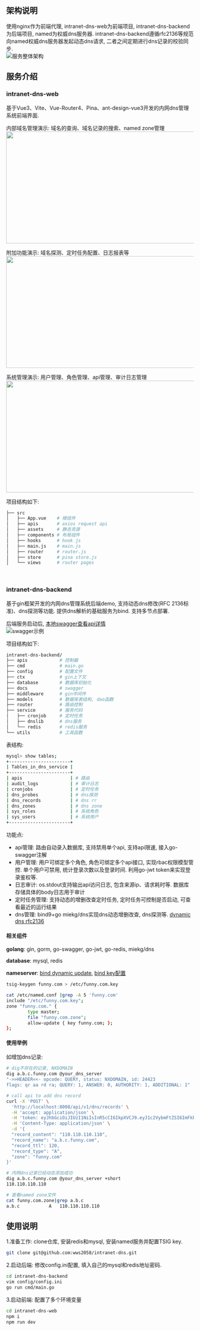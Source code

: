 ## 架构说明
使用nginx作为前端代理, intranet-dns-web为前端项目, intranet-dns-backend为后端项目, named为权威dns服务器. intranet-dns-backend遵循rfc2136等规范向named权威dns服务器发起动态dns请求, 二者之间定期进行dns记录的校验同步. <br>
![服务整体架构](./introduce-assets/framework.png)



## 服务介绍

### intranet-dns-web
基于Vue3、Vite、Vue-Router4、Pina、ant-design-vue3开发的内网dns管理系统前端界面.

内部域名管理演示: 域名的查询、域名记录的搜索、named zone管理 <br>
<img src="./introduce-assets/common-dns.gif" width="650px" height="300px">

附加功能演示: 域名探测、定时任务配置、日志报表等 <br>
<img src="./introduce-assets/extra-function.gif" width="650px" height="300px">

系统管理演示: 用户管理、角色管理、api管理、审计日志管理 <br>
<img src="./introduce-assets/system-manager.gif" width="650px" height="300px">


项目结构如下:
```bash
├── src
│   ├── App.vue    # 根组件
│   ├── apis       # axios request api
│   ├── assets     # 静态资源
│   ├── components # 布局组件
│   ├── hooks      # hook js
│   ├── main.js    # main.js
│   ├── router     # router.js
│   ├── store      # pina store.js
│   └── views      # router pages
```

<br>

### intranet-dns-backend
基于gin框架开发的内网dns管理系统后端demo, 支持动态dns修改(RFC 2136标准)、dns探测等功能. 提供dns解析的基础服务为bind. 支持多节点部署.

后端服务启动后, [本地swagger查看api详情](http://localhost:16789/swagger/index.html)
<br><img src="./intranet-dns-backend/docs/swagger.png" alt="swagger示例">

项目结构如下:
```bash
intranet-dns-backend/
├── apis            # 控制器
├── cmd             # main.go
├── config          # 配置文件
├── ctx             # gin上下文
├── database        # 数据库初始化
├── docs            # swagger
├── middleware      # gin中间件
├── models          # 数据库表结构, dao函数
├── router          # 路由控制
├── service         # 服务代码
│   ├── cronjob     # 定时任务
│   ├── dnslib      # dns服务
│   └── redis       # redis服务    
└── utils           # 工具函数
```

表结构:
```bash
mysql> show tables;
+-----------------------+
| Tables_in_dns_service |
+-----------------------+
| apis                  | # 路由
| audit_logs            | # 审计日志
| cronjobs              | # 定时任务
| dns_probes            | # dns探测
| dns_records           | # dns rr
| dns_zones             | # dns zone
| sys_roles             | # 系统角色
| sys_users             | # 系统用户
+-----------------------+
```

功能点:
- api管理: 路由自动录入数据库, 支持禁用单个api, 支持api限速, 接入go-swagger注解
- 用户管理: 用户可绑定多个角色, 角色可绑定多个api接口, 实现rbac权限模型管控. 单个用户可禁用, 统计登录次数以及登录时间. 利用go-jwt token来实现登录鉴权等.
- 日志审计: os.stdout支持输出api访问日志, 包含来源ip、请求耗时等. 数据库存储具体的body日志用于审计 
- 定时任务管理: 支持动态的增删改查定时任务, 定时任务可控制是否启动, 可查看最近的运行结果
- dns管理: bind9+go miekg/dns实现dns动态增删改查, dns探测等. [dynamic dns rfc2136](https://datatracker.ietf.org/doc/html/rfc2136)

#### 相关组件
**golang**: gin, gorm, go-swagger, go-jwt, go-redis, miekg/dns

**database**: mysql, redis

**nameserver**: [bind dynamic update](https://bind9.readthedocs.io/en/v9.16.18/advanced.html), [bind key配置](https://www.cnblogs.com/RichardLuo/p/DNS_P3.html)
```bash
tsig-keygen funny.com > /etc/funny.com.key

cat /etc/named.conf |grep -A 5 'funny.com'
include "/etc/funny.com.key";
zone "funny.com." {
        type master;
        file "funny.com.zone";
        allow-update { key funny.com; };
};
```

#### 使用举例
如增加dns记录:
```bash
# dig不存在的记录, NXDOMAIN
dig a.b.c.funny.com @your_dns_server
"->>HEADER<<- opcode: QUERY, status: NXDOMAIN, id: 24423
flags: qr aa rd ra; QUERY: 1, ANSWER: 0, AUTHORITY: 1, ADDITIONAL: 1"

# call api to add dns record
curl -X 'POST' \
  'http://localhost:8008/api/v1/dns/records' \
  -H 'accept: application/json' \
  -H 'token: eyJhbGciOiJIUzI1NiIsInR5cCI6IkpXVCJ9.eyJ1c2VybmFtZSI6ImFkbWluIiwiZXhwIjoxNzM2NTExMDc4LCJpc3MiOiJpbnRyYW5ldC1kbnMifQ.Gqubkw1gNICcH-X90FDVWMFHClJhhyn0ljUafRh7xZk' \
  -H 'Content-Type: application/json' \
  -d '{
  "record_content": "110.110.110.110",
  "record_name": "a.b.c.funny.com",
  "record_ttl": 120,
  "record_type": "A",
  "zone": "funny.com"
}'

# 内网dns记录已经动态添加成功
dig a.b.c.funny.com @your_dns_server +short
110.110.110.110

# 查看named zone文件
cat funny.com.zone|grep a.b.c
a.b.c			A	110.110.110.110
```

## 使用说明
1.准备工作: clone仓库, 安装redis和mysql, 安装named服务并配置TSIG key.
```bash
git clone git@github.com:wws2058/intranet-dns.git
```

2.启动后端: 修改config.ini配置, 填入自己的mysql和redis地址密码.
```bash
cd intranet-dns-backend
vim config/config.ini 
go run cmd/main.go
```

3.启动前端: 配置了多个环境变量
```bash
cd intranet-dns-web
npm i
npm run dev
```
